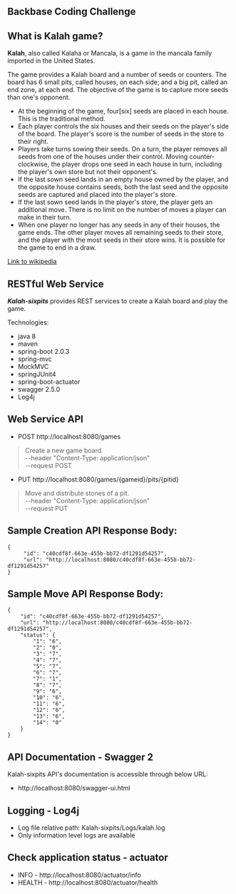 Backbase Coding Challenge
------
What is Kalah game?
------
**Kalah**, also called Kalaha or Mancala, is a game in the mancala family imported in the United States.

The game provides a Kalah board and a number of seeds or counters. The board has 6 small pits, called houses, on each side; and a big pit, called an end zone, at each end. The objective of the game is to capture more seeds than one's opponent.

* At the beginning of the game, four[six] seeds are placed in each house. This is the traditional method.
* Each player controls the six houses and their seeds on the player's side of the board. The player's score is the number of seeds in the store to their right.
* Players take turns sowing their seeds. On a turn, the player removes all seeds from one of the houses under their control. Moving counter-clockwise, the player drops one seed in each house in turn, including the player's own store but not their opponent's.
* If the last sown seed lands in an empty house owned by the player, and the opposite house contains seeds, both the last seed and the opposite seeds are captured and placed into the player's store.
* If the last sown seed lands in the player's store, the player gets an additional move. There is no limit on the number of moves a player can make in their turn.
* When one player no longer has any seeds in any of their houses, the game ends. The other player moves all remaining seeds to their store, and the player with the most seeds in their store wins.
It is possible for the game to end in a draw.

[Link to wikipedia](https://en.wikipedia.org/wiki/Kalah)

RESTful Web Service
------
***Kalah-sixpits*** provides REST services to create a Kalah board and play the game.

Technologies:

* java 8
* maven
* spring-boot 2.0.3
* spring-mvc
* MockMVC
* springJUnit4
* spring-boot-actuator
* swagger 2.5.0
* Log4j

Web Service API
------
- POST    http://localhost:8080/games
>Create a new game board. \
--header "Content-Type: application/json" \
--request POST 

- PUT     http://localhost:8080/games/{gameid}/pits/{pitid}
> Move and distribute stones of a pit. \
--header "Content-Type: application/json" \
--request PUT
   
Sample Creation API Response Body:
------
```
{
     "id": "c40cdf8f-663e-455b-bb72-df1291d54257",
     "url": "http://localhost:8080/c40cdf8f-663e-455b-bb72-df1291d54257"
}
   ```

Sample Move API Response Body:
------
```
{
    "id": "c40cdf8f-663e-455b-bb72-df1291d54257",
    "url": "http://localhost:8080/c40cdf8f-663e-455b-bb72-df1291d54257",
    "status": {
        "1": "6",
        "2": "0",
        "3": "7",
        "4": "7",
        "5": "7",
        "6": "7",
        "7": "1",
        "8": "7",
        "9": "6",
        "10": "6",
        "11": "6",
        "12": "6",
        "13": "6",
        "14": "0"
    }
}
```

## API Documentation - Swagger 2
Kalah-sixpits API's documentation is accessible through below URL:
* http://localhost:8080/swagger-ui.html

## Logging - Log4j
- Log file relative path:       Kalah-sixpits/Logs/kalah.log
- Only information level logs are available

## Check application status - actuator

- INFO       - http://localhost:8080/actuator/info 
- HEALTH     - http://localhost:8080/actuator/health

